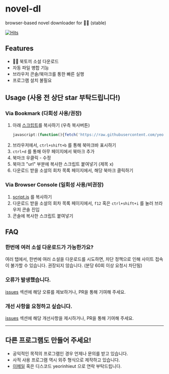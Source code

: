
# novel-dl

browser-based novel downloader for 📖🐰 (stable)
  
[![Hits](https://hits.sh/github.com/yeorinhieut/novel-dl.svg)](https://hits.sh/github.com/yeorinhieut/novel-dl/)
  
## Features

-   📖🐰 북토끼 소설 다운로드
-   자동 파일 병합 기능
-   브라우저 콘솔/북마크를 통한 빠른 실행
-   프로그램 설치 불필요

## Usage (사용 전 상단 star 부탁드립니다!)

### Via Bookmark (다회성 사용/권장)
1. 아래 [스크립트](https://raw.githubusercontent.com/yeorinhieut/novel-dl/main/bookmark.js)를 복사하기 (우측 복사버튼)
    ```javascript
    javascript:(function(){fetch('https://raw.githubusercontent.com/yeorinhieut/novel-dl/main/script.js').then(response=>{if(!response.ok){throw new Error(`Failed to fetch script: ${response.statusText}`);}return response.text();}).then(scriptContent=>{const script=document.createElement('script');script.textContent=scriptContent;document.head.appendChild(script);console.log('Script loaded and executed.');}).catch(error=>{console.error(error);});})();
    ```
2. 브라우저에서, `ctrl+shift+b` 를 통해 북마크바 표시하기
3. `ctrl+d` 를 통해 아무 페이지에서 북마크 추가
4. 북마크 우클릭 - 수정
5. 북마크 "url" 부분에 복사한 스크립트 붙여넣기 (제목 x)
6. 다운로드 받을 소설의 회차 목록 페이지에서, 해당 북마크 클릭하기

### Via Browser Console (일회성 사용/비권장)
1. [script.js](https://raw.githubusercontent.com/yeorinhieut/novel-dl/main/script.js) 를 복사하기
2. 다운로드 받을 소설의 회차 목록 페이지에서, `f12` 혹은 `ctrl+shift+i` 를 눌러 브라우저 콘솔 진입
3. 콘솔에 복사한 스크립트 붙여넣기

## FAQ

### 한번에 여러 소설 다운로드가 가능한가요?

여러 탭에서, 한번에 여러 소설을 다운로드를 시도하면, 차단 정책으로 인해 사이트 접속이 불가할 수 있습니다. 권장되지 않습니다. (분당 60회 이상 요청시 차단됨)

### 오류가 발생했습니다.

[issues](https://github.com/yeorinhieut/novel-dl/issues) 섹션에 해당 오류를 제보하거나, PR을 통해 기여해 주세요.

### 개선 사항을 요청하고 싶습니다.

[issues](https://github.com/yeorinhieut/novel-dl/issues) 섹션에 해당 개선사항을 제시하거나, PR을 통해 기여해 주세요.

---
## 다른 프로그램도 만들어 주세요!
- 공익적인 목적의 프로그램인 경우 언제나 문의를 받고 있습니다.
- 사적 사용 프로그램 역시 외주 형식으로 제작하고 있습니다.
- [이메일](mailto:yeorinhieut@gmail.com) 혹은 디스코드 yeorinhieut 으로 연락 부탁드립니다.


